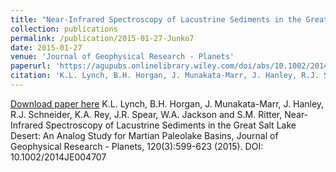 ```yaml
---
title: "Near-Infrared Spectroscopy of Lacustrine Sediments in the Great Salt Lake Desert: An Analog Study for Martian Paleolake Basins"
collection: publications
permalink: /publication/2015-01-27-Junko7
date: 2015-01-27
venue: 'Journal of Geophysical Research - Planets'
paperurl: 'https://agupubs.onlinelibrary.wiley.com/doi/abs/10.1002/2014JE004707'
citation: 'K.L. Lynch, B.H. Horgan, J. Munakata-Marr, J. Hanley, R.J. Schneider, K.A. Rey, J.R. Spear, W.A. Jackson and S.M. Ritter, Near-Infrared Spectroscopy of Lacustrine Sediments in the Great Salt Lake Desert: An Analog Study for Martian Paleolake Basins, Journal of Geophysical Research - Planets, 120(3):599-623 (2015). DOI: 10.1002/2014JE004707'
---
```


<a href='https://agupubs.onlinelibrary.wiley.com/doi/abs/10.1002/2014JE004707'>Download paper here</a>
K.L. Lynch, B.H. Horgan, J. Munakata-Marr, J. Hanley, R.J. Schneider, K.A. Rey, J.R. Spear, W.A. Jackson and S.M. Ritter, Near-Infrared Spectroscopy of Lacustrine Sediments in the Great Salt Lake Desert: An Analog Study for Martian Paleolake Basins, Journal of Geophysical Research - Planets, 120(3):599-623 (2015). DOI: 10.1002/2014JE004707